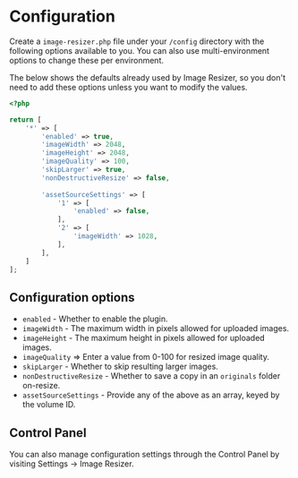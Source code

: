 # Configuration
Create a `image-resizer.php` file under your `/config` directory with the following options available to you. You can also use multi-environment options to change these per environment.

The below shows the defaults already used by Image Resizer, so you don't need to add these options unless you want to modify the values.

```php
<?php

return [
    '*' => [
        'enabled' => true,
        'imageWidth' => 2048,
        'imageHeight' => 2048,
        'imageQuality' => 100,
        'skipLarger' => true,
        'nonDestructiveResize' => false,
        
        'assetSourceSettings' => [
            '1' => [
                'enabled' => false,
            ],
            '2' => [
                'imageWidth' => 1028,
            ],
        ],
    ]
];
```

## Configuration options
- `enabled` - Whether to enable the plugin.
- `imageWidth` - The maximum width in pixels allowed for uploaded images.
- `imageHeight` - The maximum height in pixels allowed for uploaded images.
- `imageQuality` => Enter a value from 0-100 for resized image quality.
- `skipLarger` - Whether to skip resulting larger images.
- `nonDestructiveResize` - Whether to save a copy in an `originals` folder on-resize.
- `assetSourceSettings` - Provide any of the above as an array, keyed by the volume ID.

## Control Panel
You can also manage configuration settings through the Control Panel by visiting Settings → Image Resizer.
 
